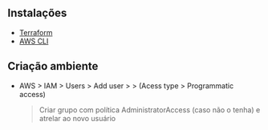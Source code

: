 ## Instalações
- [Terraform](https://developer.hashicorp.com/terraform/downloads)
- [AWS CLI](https://aws.amazon.com/pt/cli/)

## Criação ambiente
- AWS > IAM > Users > Add user > <terraform-aws> > (Acess type > Programmatic access)
    >Criar grupo com política AdministratorAccess (caso não o tenha) e atrelar ao novo usuário